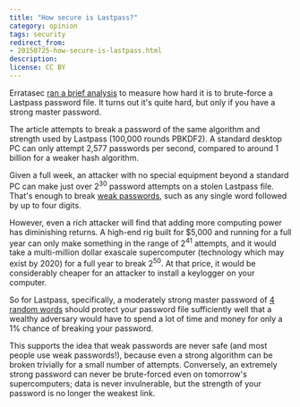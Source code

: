 ```yaml
---
title: "How secure is Lastpass?"
category: opinion
tags: security
redirect_from:
- 20150725-how-secure-is-lastpass.html
description: 
license: CC BY
---
```


Erratasec [ran a brief
analysis](http://blog.erratasec.com/2015/06/should-i-panic-because-lasthash-was.html)
to measure how hard it is to brute-force a Lastpass password file. It turns out
it's quite hard, but only if you have a strong master password.

The article attempts to break a password of the same algorithm and strength used
by Lastpass (100,000 rounds PBKDF2). A standard desktop PC can only attempt
2,577 passwords per second, compared to around 1 billion for a weaker hash
algorithm.

Given a full week, an attacker with no special equipment beyond a standard PC
can make just over 2<sup>30</sup> password attempts on a stolen Lastpass file.
That's enough to break [weak
passwords](https://orbitalflower.github.io/20150412-how-strong-is-your-password.html#weak-passwords),
such as any single word followed by up to four digits.

However, even a rich attacker will find that adding more computing power has
diminishing returns. A high-end rig built for $5,000 and running for a full year
can only make something in the range of 2<sup>41</sup> attempts, and it would
take a multi-million dollar exascale supercomputer (technology which may exist
by 2020) for a full year to break 2<sup>50</sup>. At that price, it would be
considerably cheaper for an attacker to install a keylogger on your computer.

So for Lastpass, specifically, a moderately strong master password of [4 random
words](https://duckduckgo.com/?q=passphrase+4+words) should protect your
password file sufficiently well that a wealthy adversary would have to spend a
lot of time and money for only a 1% chance of breaking your password.

This supports the idea that weak passwords are never safe (and most people use
weak passwords!), because even a strong algorithm can be broken trivially for
a small number of attempts. Conversely, an extremely strong password can never
be brute-forced even on tomorrow's supercomputers; data is never invulnerable,
but the strength of your password is no longer the weakest link.

